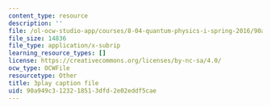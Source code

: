```yaml
---
content_type: resource
description: ''
file: /ol-ocw-studio-app/courses/8-04-quantum-physics-i-spring-2016/90a949c3123218513dfd2e02eddf5cae_8x94EgM2Mpg.srt
file_size: 14836
file_type: application/x-subrip
learning_resource_types: []
license: https://creativecommons.org/licenses/by-nc-sa/4.0/
ocw_type: OCWFile
resourcetype: Other
title: 3play caption file
uid: 90a949c3-1232-1851-3dfd-2e02eddf5cae
---
```


